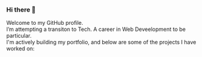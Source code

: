 ### Hi there 👋

Welcome to my GitHub profile.  
I’m attempting a transiton to Tech. A career in Web Deveelopment to be particular.  
I'm actively building my portfolio, and below are some of the projects I have worked on:


<!--
**traez/traez** is a ✨ _special_ ✨ repository because its `README.md` (this file) appears on your GitHub profile.

Here are some ideas to get you started:

- 🔭 I’m attempting a transiton to Tech. A Web Deveelopment Career in particular.
- 🌱 I’m currently learning ...
- 👯 I’m looking to collaborate on ...
- 🤔 I’m looking for help with ...
- 💬 Ask me about ...
- 📫 How to reach me: ...
- 😄 Pronouns: ...
- ⚡ Fun fact: ...
-->
